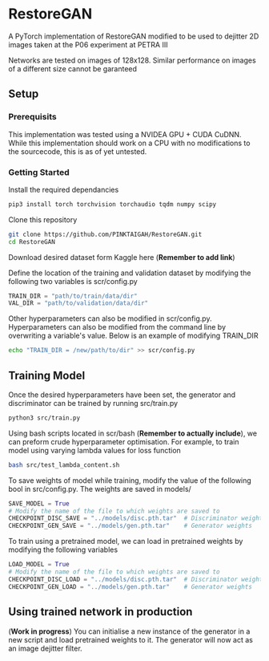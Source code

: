 # RestoreGAN
A PyTorch implementation of RestoreGAN modified to be used to dejitter 2D images taken at the P06 experiment at PETRA III

Networks are tested on images of 128x128. Similar performance on images of a different size cannot be garanteed 

## Setup

### Prerequisits

This implementation was tested using a NVIDEA GPU + CUDA CuDNN. While this implementation should work on a CPU with no modifications to the sourcecode, this is as of yet untested.

### Getting Started

Install the required dependancies

~~~ bash
pip3 install torch torchvision torchaudio tqdm numpy scipy 
~~~

Clone this repository

~~~bash
git clone https://github.com/PINKTAIGAH/RestoreGAN.git
cd RestoreGAN
~~~

Download desired dataset form Kaggle here (**Remember to add link**)

Define the location of the training and validation dataset by modifying the following two variables is scr/config.py

~~~python
TRAIN_DIR = "path/to/train/data/dir"
VAL_DIR = "path/to/validation/data/dir"
~~~

Other hyperparameters can also be modified in scr/config.py. Hyperparameters can also be modified from the command line by overwriting a variable's value. Below is an example of modifying TRAIN_DIR

~~~bash
echo "TRAIN_DIR = /new/path/to/dir" >> scr/config.py
~~~

## Training Model

Once the desired hyperparameters have been set, the generator and discriminator can be trained by running src/train.py 

~~~bash
python3 src/train.py
~~~

Using bash scripts located in scr/bash (**Remember to actually include**), we can preform crude hyperparameter optimisation. For example, to train model using varying lambda values for loss function

~~~bash
bash src/test_lambda_content.sh
~~~

To save weights of model while training, modify the value of the following bool in src/config.py. The weights are saved in models/

~~~python
SAVE_MODEL = True
# Modify the name of the file to which weights are saved to
CHECKPOINT_DISC_SAVE = "../models/disc.pth.tar"  # Discriminator weights
CHECKPOINT_GEN_SAVE = "../models/gen.pth.tar"    # Generator weights
~~~

To train using a pretrained model, we can load in pretrained weights by modifying the following variables

~~~python
LOAD_MODEL = True
# Modify the name of the file to which weights are saved to
CHECKPOINT_DISC_LOAD = "../models/disc.pth.tar"  # Discriminator weights
CHECKPOINT_GEN_LOAD = "../models/gen.pth.tar"    # Generator weights
~~~

## Using trained network in production

(**Work in progress**)
You can initialise a new instance of the generator in a new script and load pretrained weights to it. The generator will now act as an image dejitter filter.


